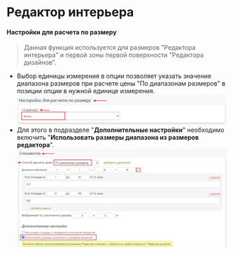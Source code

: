 # Редактор интерьера

#### Настройки для расчета по размеру
> Данная функция используется для размеров "Редактора интерьера" и первой зоны первой поверхности "Редактора дизайнов".
* Выбор единицы измерения в опции позволяет указать значение диапазона размеров при расчете цены "По диапазонам размеров" в позиции опции в нужной единице измерения.
![](../_media/calc/interior_01.png)
* Для этого в подразделе "__Дополнительные настройки__" необходимо включить "__Использовать размеры диапазона из размеров редактора__".
![](../_media/calc/interior_02.png)